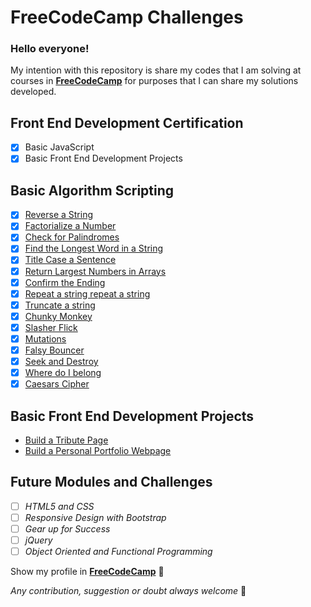 # FreeCodeCamp Challenges
### Hello everyone!
My intention with this repository is share my codes that I am solving at courses in [**FreeCodeCamp**](https://www.freecodecamp.com/) for purposes that I can share my solutions developed.

## Front End Development Certification
  * [x] Basic JavaScript
  * [x] Basic Front End Development Projects

## Basic Algorithm Scripting
* [x] [Reverse a String](https://github.com/wgoulart/FreeCodeCamp/blob/master/basic-algorithms/reverseString.js)
* [x] [Factorialize a Number](https://github.com/wgoulart/FreeCodeCamp/blob/master/basic-algorithms/factorializeNumber.js)
* [x] [Check for Palindromes](https://github.com/wgoulart/FreeCodeCamp/blob/master/basic-algorithms/checkPalindromes.js)
* [x] [Find the Longest Word in a String](https://github.com/wgoulart/FreeCodeCamp/blob/master/basic-algorithms/longestWordString.js)
* [x] [Title Case a Sentence](https://github.com/wgoulart/FreeCodeCamp/blob/master/basic-algorithms/titleCaseSentence.js)
* [x] [Return Largest Numbers in Arrays](https://github.com/wgoulart/FreeCodeCamp/blob/master/basic-algorithms/largestNumber.js)
* [x] [Confirm the Ending](https://github.com/wgoulart/FreeCodeCamp/blob/master/basic-algorithms/confirmEndingString.js)
* [x] [Repeat a string repeat a string](https://github.com/wgoulart/FreeCodeCamp/blob/master/basic-algorithms/repeatStringRepeatString.js)
* [x] [Truncate a string](https://github.com/wgoulart/FreeCodeCamp/blob/master/basic-algorithms/truncateString.js)
* [x] [Chunky Monkey](https://github.com/wgoulart/FreeCodeCamp/blob/master/basic-algorithms/chunkyMonkey.js)
* [x] [Slasher Flick](https://github.com/wgoulart/FreeCodeCamp/blob/master/basic-algorithms/slasherFlick.js)
* [x] [Mutations](https://github.com/wgoulart/FreeCodeCamp/blob/master/basic-algorithms/mutations.js)
* [x] [Falsy Bouncer ](https://github.com/wgoulart/FreeCodeCamp/blob/master/basic-algorithms/falsyBouncer.js)
* [x] [Seek and Destroy ](https://github.com/wgoulart/FreeCodeCamp/blob/master/basic-algorithms/seekAndDestroy.js)
* [x] [Where do I belong ](https://github.com/wgoulart/FreeCodeCamp/blob/master/basic-algorithms/whereDoIBelong.js)
* [x] [Caesars Cipher ](https://github.com/wgoulart/FreeCodeCamp/blob/master/basic-algorithms/caesarsCipher.js)

## Basic Front End Development Projects
  * [Build a Tribute Page](http://codepen.io/wgoulaart/full/reqdrx/)
  * [Build a Personal Portfolio Webpage](https://codepen.io/wgoulaart/full/bpmMgG/)

## Future Modules and Challenges
  * [ ] _HTML5 and CSS_
  * [ ] _Responsive Design with Bootstrap_
  * [ ] _Gear up for Success_
  * [ ] _jQuery_
  * [ ] _Object Oriented and Functional Programming_

Show my profile in [__FreeCodeCamp__](https://www.freecodecamp.com/wgoulart) :triangular_flag_on_post:

*Any contribution, suggestion or doubt  always welcome* :punch:
